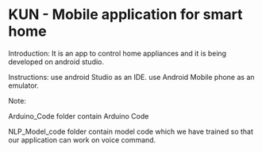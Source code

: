 # KUN - Mobile application for smart home

Introduction:
It is an app to control home appliances and it is being developed on android studio. 

Instructions:
use android Studio as an IDE.
use Android Mobile phone as an emulator.

Note:

Arduino_Code folder contain Arduino Code

NLP_Model_code folder contain model code which we have trained so that our application can work on voice command.








